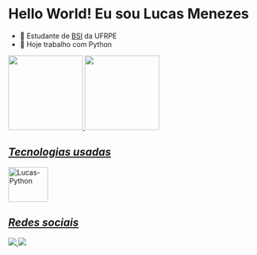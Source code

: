 # Hello World! Eu sou Lucas Menezes 

- 📘 Estudante de [BSI](http://bsi.ufrpe.br) da UFRPE
- 🔭 Hoje trabalho com Python

<div>
  <a href="https://github.com/lucasmenezes255/">
    <img height="150em" src="https://github-readme-stats.vercel.app/api?username=lucasmenezes255&show_icons=true&theme=tokyonight"/>
    <img height="150em" src="https://github-readme-stats.vercel.app/api/top-langs/?username=lucasmenezes255&layout=compact&theme=tokyonight"/>
</div>

<div>
  <h2><i>
    Tecnologias usadas
  </h2></i>
  <div style="dsiplay: inline_block; justify-content: center; align-items:center">
    <img alt="Lucas-Python" height="70" width= "80" src="https://cdn.jsdelivr.net/gh/devicons/devicon@latest/icons/python/python-original.svg">
  </div>
</div>

<div>
  <h2><i>
    Redes sociais
  </h2></i>
	<a href="https://www.linkedin.com/in/lucas-menezes-883a3528b?utm_source=share&utm_campaign=share_via&utm_content=profile&utm_medium=android_app">
  	<img src="https://img.shields.io/badge/LinkedIn-0077B5?style=for-the-badge&logo=linkedin&logoColor=white"/>
	<a/ href="https://www.instagram.com/lmenezes.dev?igsh=MWR3ZDlydTd3YzMzdA==">
  	<img src="https://img.shields.io/badge/Instagram-80134d?style=for-the-badge&logo=instagram&logoColor=white"/>
</div>

